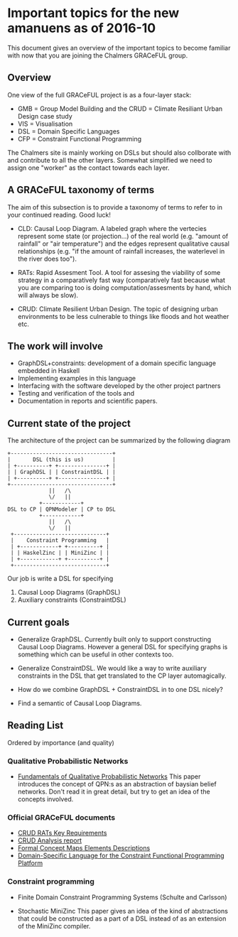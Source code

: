 # Important topics for the new amanuens as of 2016-10

This document gives an overview of the important topics
to become familiar with now that you are joining the
Chalmers GRACeFUL group.

## Overview

One view of the full GRACeFUL project is as a four-layer stack:
* GMB = Group Model Building and the CRUD = Climate Resiliant Urban Design case study
* VIS = Visualisation
* DSL = Domain Specific Languages
* CFP = Constraint Functional Programming

The Chalmers site is mainly working on DSLs but should also collborate
with and contribute to all the other layers. Somewhat simplified we
need to assign one "worker" as the contact towards each layer.

## A GRACeFUL taxonomy of terms

The aim of this subsection is to provide a taxonomy of terms
to refer to in your continued reading. Good luck!

* CLD:
    Causal Loop Diagram.
    A labeled graph where the
    vertecies represent some state (or projection...)
    of the real world (e.g. "amount of rainfall" or "air temperature")
    and the edges represent qualitative causal relationships
    (e.g. "if the amount of rainfall increases, the waterlevel in the river does too").

* RATs:
    Rapid Assesment Tool. A tool
    for assesing the viability of
    some strategy in a comparatively
    fast way (comparatively fast because
    what you are comparing too is doing
    computation/assesments by hand, which
    will always be slow).

* CRUD:
    Climate Resilient Urban Design.
    The topic of designing urban environments
    to be less culnerable to things like
    floods and hot weather etc.

## The work will involve
* GraphDSL+constraints: development of a domain specific language embedded in Haskell
* Implementing examples in this language
* Interfacing with the software developed by the other project partners
* Testing and verification of the tools and
* Documentation in reports and scientific papers.

## Current state of the project
The architecture of the project can be summarized
by the following diagram

    +--------------------------------+
    |       DSL (this is us)         |
    | +----------+ +---------------+ |
    | | GraphDSL | | ConstraintDSL | |
    | +----------+ +---------------+ |
    +--------------------------------+
                 ||   /\
                 \/   ||
              +------------+
    DSL to CP | QPNModeler | CP to DSL
              +------------+
                 ||   /\
                 \/   ||
     +-----------------------------+
     |    Constraint Programming   |
     | +------------+ +----------+ |
     | | HaskelZinc | | MiniZinc | |
     | +------------+ +----------+ |
     +-----------------------------+

Our job is write a DSL for specifying
1. Causal Loop Diagrams (GraphDSL)
2. Auxiliary constraints (ConstraintDSL)

## Current goals
* Generalize GraphDSL.
    Currently built only to support
    constructing Causal Loop Diagrams.
    However a general DSL for specifying
    graphs is something which can be useful
    in other contexts too.

* Generalize ConstraintDSL.
    We would like a way to
    write auxiliary constraints
    in the DSL that get translated
    to the CP layer automagically.

* How do we combine GraphDSL + ConstraintDSL
  in to one DSL nicely?

* Find a semantic of Causal Loop Diagrams.

## Reading List
Ordered by importance (and quality)

### Qualitative Probabilistic Networks
* [Fundamentals of Qualitative Probabilistic Networks](http://cs.ru.nl/~peterl/BN/wellman.pdf)
    This paper introduces the concept of
    QPN:s as an abstraction of baysian
    belief networks. Don't read it in great
    detail, but try to get an idea of the
    concepts involved.

### Official GRACeFUL documents
* [CRUD RATs Key Requirements](https://seafile.idmt.de/seafhttp/files/da3c113c-3bbd-4507-a1b2-d099293fff42/D2.3.pdf)
* [CRUD Analysis report](https://seafile.idmt.de/seafhttp/files/5c5e4362-7eb1-4a16-8bc2-f3b8d3dab3e8/D2.2.pdf)
* [Formal Concept Maps Elements Descriptions](https://seafile.idmt.de/seafhttp/files/ca726235-47d6-4052-b4c6-c4752449f6e9/D4.1.pdf)
* [Domain-Specific Language for the Constraint Functional Programming Platform](https://seafile.idmt.de/seafhttp/files/f1cab64f-a7ca-48e5-9448-9c8ad0069bcc/D5.1.pdf)

### Constraint programming
* Finite Domain Constraint Programming Systems (Schulte and Carlsson)

* Stochastic MiniZinc
    This paper gives an idea of the kind of abstractions
    that could be constructed as a part of a DSL instead of
    as an extension of the MiniZinc compiler.
